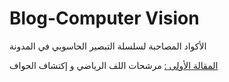 # Blog-Computer Vision
 الأكواد المصاحبة لسلسلة التبصير الحاسوبي  في المدونة

[المقالة الأولى :](https://github.com/malawadd/Blog-Computer-Vision/tree/master/01-Filters)  مرشحات اللف الرياضي و إكتشاف الحواف